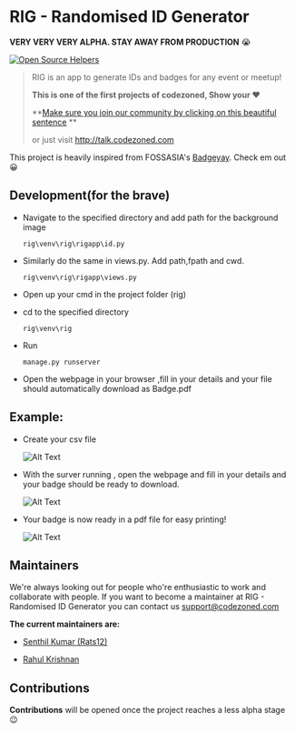 # RIG - Randomised ID Generator

**VERY VERY VERY ALPHA. STAY AWAY FROM PRODUCTION** :sob:

[![Open Source Helpers](https://www.codetriage.com/codezoned/rig/badges/users.svg)](https://www.codetriage.com/codezoned/rig)

> RIG is an app to generate IDs and badges for any event or meetup!
> 
> **This is one of the first projects of codezoned, Show your :heart:**
> 
> **[Make sure you join our community by clicking on this beautiful sentence](http://talk.codezoned.com) **
> 
> or just visit http://talk.codezoned.com

This project is heavily inspired from FOSSASIA's [Badgeyay](https://github.com/fossasia/badgeyay). Check em out :grinning:

## Development(for the brave)

- Navigate to the specified directory and add path for the background image

  ```
  rig\venv\rig\rigapp\id.py
  ```

- Similarly do the same in views.py. Add path,fpath and cwd.

  ```
  rig\venv\rig\rigapp\views.py
  ```

- Open up your cmd in the project folder (rig)

- cd to the specified directory

  ```
  rig\venv\rig
  ```

- Run

  ```
  manage.py runserver
  ```

- Open the webpage in your browser ,fill in your details and your file should automatically download as Badge.pdf



## Example:

- Create your csv file 

  ![Alt Text](https://media.giphy.com/media/5sYi2gFATCxceMFGzK/giphy.gif)

- With the surver running , open the webpage and fill in your details and your badge should be ready to download.

  ![Alt Text](https://media.giphy.com/media/MTvo1FWJW2VCGqOQAZ/giphy.gif)

- Your badge is now ready in a pdf file for easy printing!

  ![Alt Text](https://media.giphy.com/media/248fpVeWEkmdexI07o/giphy.gif)
  
  
  
## Maintainers

We're always looking out for people who're enthusiastic to work and collaborate with people. If you want to become a maintainer at RIG - Randomised ID Generator you can contact us support@codezoned.com

**The current maintainers are:**

- [Senthil Kumar (Rats12)](https://github.com/Rats12)

- [Rahul Krishnan](https://github.com/rahulkrishnan221)

## Contributions

**Contributions** will be opened once the project reaches a less alpha stage :wink:
